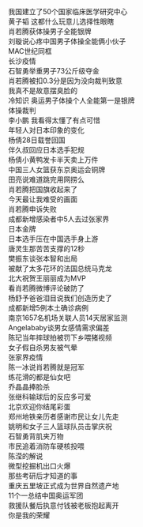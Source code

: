 我国建立了50个国家临床医学研究中心  
黄子韬 这都什么玩意儿选择性眼瞎  
肖若腾获体操男子全能银牌  
刘璇说心疼中国男子体操全能俩小伙子  
MAC世纪同框  
长沙疫情  
石智勇举重男子73公斤级夺金  
肖若腾被扣0.3分是因为没向裁判致意  
我真不是故意摆臭脸的  
冷知识 奥运男子体操个人全能第一是银牌  
体操裁判  
李小鹏 我看得太懂了有点可惜  
年轻人对日本印象的变化  
杨倩28日载誉回国  
伴久叔回应日本选手犯规  
杨倩小黄鸭发卡半天卖上万件  
中国三人女篮获东京奥运会铜牌  
田亮说难道跳完用网捞么  
肖若腾把国旗收起来了  
今天最让我难受的画面  
肖若腾申诉失败  
成都新增感染者中5人去过张家界  
日本金牌  
日本选手压在中国选手身上游  
唐灵生那苦苦支撑的12秒  
樊振东谈张本智和出局  
被献了太多花环的法国总统马克龙  
北大祝贺王丽丽成为MVP  
看肖若腾微博评论破防了  
杨舒予爸爸泪目说我们创造历史了  
成都新增5例本土确诊病例  
南京1657名机场关联人员14天居家监测  
Angelababy谈男女感情需求偏差  
陈玘当年摔球拍被罚下乡喂猪视频  
女子假自杀男友被气晕  
张家界疫情  
陈一冰说肖若腾就是冠军  
练花滑的都是仙女吧  
乔晶晶捧脸杀  
张继科输球后的反应多可爱  
北京欢迎你结尾彩蛋  
郑州地铁亲历者感谢市民让女儿先走  
姚明和女子三人篮球队员击掌庆祝  
石智勇背肌夹万物  
市民追着消防车硬核投喂  
陈滢的解说  
微型挖掘机出口火爆  
那些考研后才知道的事  
重庆五里坡正式成为世界自然遗产地  
11个一总结中国奥运军团  
救援队餐后执意付钱被老板抱起离开  
你是我的荣耀  
